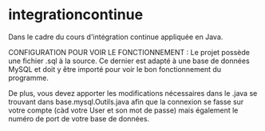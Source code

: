 # integrationcontinue
Dans le cadre du cours d'intégration continue appliquée en Java.

CONFIGURATION POUR VOIR LE FONCTIONNEMENT : 
Le projet possède une fichier .sql à la source. Ce dernier est adapté à une base de données MySQL et doit y être importé pour voir le bon fonctionnement du programme.

De plus, vous devez apporter les modifications nécessaires dans le .java se trouvant dans base.mysql.Outils.java afin que la connexion se fasse sur votre compte (càd votre User et son mot de passe) mais également le numéro de port de votre base de données.
